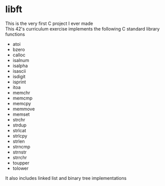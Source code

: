 # libft
This is the very first C project I ever made\
This 42's curriculum exercise implements the following C standard library functions

- atoi
- bzero
- calloc
- isalnum
- isalpha
- isascii
- isdigit
- isprint
- itoa
- memchr
- memcmp
- memcpy
- memmove
- memset
- strchr
- strdup
- strlcat
- strlcpy
- strlen
- strncmp
- strnstr
- strrchr
- toupper
- tolower

It also includes linked list and binary tree implementations
